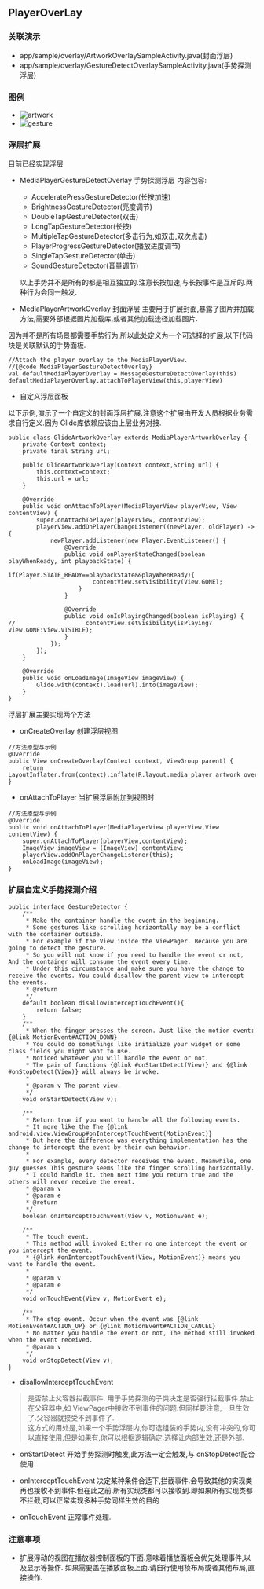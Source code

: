 ## PlayerOverLay

### 关联演示
* app/sample/overlay/ArtworkOverlaySampleActivity.java(封面浮层)
* app/sample/overlay/GestureDetectOverlaySampleActivity.java(手势探测浮层)

### 图例

* ![artwork](https://github.com/momodae/LibraryResources/blob/master/ExoMediaPlayer/image/overlay_artwork.gif?raw=true)
* ![gesture](https://github.com/momodae/LibraryResources/blob/master/ExoMediaPlayer/image/overlay_gesture.gif?raw=true)

### 浮层扩展

目前已经实现浮层
* MediaPlayerGestureDetectOverlay 手势探测浮层
    内容包容:
    * AcceleratePressGestureDetector(长按加速)
    * BrightnessGestureDetector(亮度调节)
    * DoubleTapGestureDetector(双击)
    * LongTapGestureDetector(长按)
    * MultipleTapGestureDetector(多击行为,如双击,双次点击)
    * PlayerProgressGestureDetector(播放进度调节)
    * SingleTapGestureDetector(单击)
    * SoundGestureDetector(音量调节)
    
    以上手势并不是所有的都是相互独立的.注意长按加速,与长按事件是互斥的.两种行为会同一触发.
    
* MediaPlayerArtworkOverlay 封面浮层
    主要用于扩展封面,暴露了图片并加载方法,需要外部根据图片加载库,或者其他加载途径加载图片.


因为并不是所有场景都需要手势行为,所以此处定义为一个可选择的扩展,以下代码块是关联默认的手势面板.

```
//Attach the player overlay to the MediaPlayerView.
//{@code MediaPlayerGestureDetectOverlay}
val defaultMediaPlayerOverlay = MessageGestureDetectOverlay(this)
defaultMediaPlayerOverlay.attachToPlayerView(this,playerView)
```

* 自定义浮层面板

以下示例,演示了一个自定义的封面浮层扩展.注意这个扩展由开发人员根据业务需求自行定义.因为 Glide库依赖应该由上层业务对接.


```
public class GlideArtworkOverlay extends MediaPlayerArtworkOverlay {
    private Context context;
    private final String url;

    public GlideArtworkOverlay(Context context,String url) {
        this.context=context;
        this.url = url;
    }

    @Override
    public void onAttachToPlayer(MediaPlayerView playerView, View contentView) {
        super.onAttachToPlayer(playerView, contentView);
        playerView.addOnPlayerChangeListener((newPlayer, oldPlayer) -> {
            newPlayer.addListener(new Player.EventListener() {
                @Override
                public void onPlayerStateChanged(boolean playWhenReady, int playbackState) {
                    if(Player.STATE_READY==playbackState&&playWhenReady){
                        contentView.setVisibility(View.GONE);
                    }
                }

                @Override
                public void onIsPlayingChanged(boolean isPlaying) {
//                    contentView.setVisibility(isPlaying?View.GONE:View.VISIBLE);
                }
            });
        });
    }

    @Override
    public void onLoadImage(ImageView imageView) {
        Glide.with(context).load(url).into(imageView);
    }
}

```

浮层扩展主要实现两个方法

* onCreateOverlay 创建浮层视图

```
//方法原型与示例
@Override
public View onCreateOverlay(Context context, ViewGroup parent) {
    return LayoutInflater.from(context).inflate(R.layout.media_player_artwork_overlay_layout,parent,false);
}
```

* onAttachToPlayer 当扩展浮层附加到视图时

```
//方法原型与示例
@Override
public void onAttachToPlayer(MediaPlayerView playerView,View contentView) {
    super.onAttachToPlayer(playerView,contentView);
    ImageView imageView = (ImageView) contentView;
    playerView.addOnPlayerChangeListener(this);
    onLoadImage(imageView);
}
```

### 扩展自定义手势探测介绍

```
public interface GestureDetector {
    /**
     * Make the container handle the event in the beginning.
     * Some gestures like scrolling horizontally may be a conflict with the container outside.
     * For example if the View inside the ViewPager. Because you are going to detect the gesture.
     * So you will not know if you need to handle the event or not, And the container will consume the event every time.
     * Under this circumstance and make sure you have the change to receive the events. You could disallow the parent view to intercept the events.
     * @return
     */
    default boolean disallowInterceptTouchEvent(){
        return false;
    }
    /**
     * When the finger presses the screen. Just like the motion event: {@link MotionEvent#ACTION_DOWN}
     * You could do somethings like initialize your widget or some class fields you might want to use.
     * Noticed whatever you will handle the event or not.
     * The pair of functions {@link #onStartDetect(View)} and {@link #onStopDetect(View)} will always be invoke.
     *
     * @param v The parent view.
     */
    void onStartDetect(View v);

    /**
     * Return true if you want to handle all the following events.
     * It more like the The {@link android.view.ViewGroup#onInterceptTouchEvent(MotionEvent)}
     * But here the difference was everything implementation has the change to intercept the event by their own behavior.
     *
     * For example, every detector receives the event, Meanwhile, one guy guesses This gesture seems like the finger scrolling horizontally.
     * I could handle it. then next time you return true and the others will never receive the event.
     * @param v
     * @param e
     * @return
     */
    boolean onInterceptTouchEvent(View v, MotionEvent e);

    /**
     * The touch event.
     * This method will invoked Either no one intercept the event or you intercept the event.
     * {@link #onInterceptTouchEvent(View, MotionEvent)} means you want to handle the event.
     *
     * @param v
     * @param e
     */
    void onTouchEvent(View v, MotionEvent e);

    /**
     * The stop event. Occur when the event was {@link MotionEvent#ACTION_UP} or {@link MotionEvent#ACTION_CANCEL}
     * No matter you handle the event or not, The method still invoked when the event received.
     * @param v
     */
    void onStopDetect(View v);
}
```

* disallowInterceptTouchEvent 
> 是否禁止父容器拦截事件. 用于手势探测的子类决定是否强行拦截事件.禁止在父容器中,如 ViewPager中接收不到事件的问题.但同样要注意,一旦生效了.父容器就接受不到事件了.<br>
> 这方式的用处是,如果一个手势浮层内,你可选组装的手势内,没有冲突的,你可以直接使用,但是如果有,你可以根据逻辑确定.选择让内部生效,还是外部.

* onStartDetect 开始手势探测时触发,此方法一定会触发,与 onStopDetect配合使用

* onInterceptTouchEvent 决定某种条件合适下,拦截事件.会导致其他的实现类再也接收不到事件.但在此之前.所有实现类都可以接收到.即如果所有实现类都不拦截,可以正常实现多种手势同样生效的目的

* onTouchEvent 正常事件处理.


### 注意事项
* 扩展浮动的视图在播放器控制面板的下面.意味着播放面板会优先处理事件,以及显示等操作. 如果需要盖在播放面板上面.请自行使用桢布局或者其他布局,直接操作.

